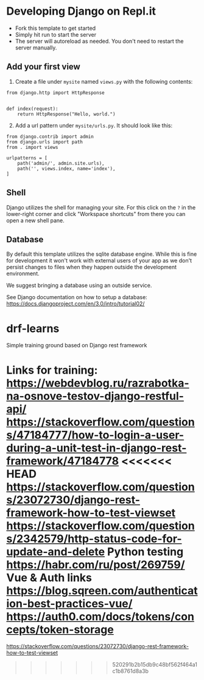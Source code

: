 
# Developing Django on Repl.it

- Fork this template to get started
- Simply hit run to start the server
- The server will autoreload as needed. You don't need to restart the server manually.

## Add your first view

1. Create a file under `mysite` named `views.py` with the following contents:

```
from django.http import HttpResponse


def index(request):
    return HttpResponse("Hello, world.")
```

2. Add a url pattern under `mysite/urls.py`. It should look like this:

```
from django.contrib import admin
from django.urls import path
from . import views

urlpatterns = [
    path('admin/', admin.site.urls),
    path('', views.index, name='index'),
]
```

## Shell

Django utilizes the shell for managing your site. For this click on the `?` in the lower-right corner and click "Workspace shortcuts" from there you can open a new shell pane. 

## Database

By default this template utilizes the sqlite database engine. While this is fine for development it won't work with external users of your app as we don't persist changes to files when they happen outside the development environment. 

We suggest bringing a database using an outside service. 

See Django documentation on how to setup a database: https://docs.djangoproject.com/en/3.0/intro/tutorial02/


# drf-learns
Simple training ground based on Django rest framework

Links for training:
https://webdevblog.ru/razrabotka-na-osnove-testov-django-restful-api/
https://stackoverflow.com/questions/47184777/how-to-login-a-user-during-a-unit-test-in-django-rest-framework/47184778
<<<<<<< HEAD
https://stackoverflow.com/questions/23072730/django-rest-framework-how-to-test-viewset
https://stackoverflow.com/questions/2342579/http-status-code-for-update-and-delete
Python testing
https://habr.com/ru/post/269759/
Vue & Auth links
https://blog.sqreen.com/authentication-best-practices-vue/
https://auth0.com/docs/tokens/concepts/token-storage
=======
https://stackoverflow.com/questions/23072730/django-rest-framework-how-to-test-viewset
>>>>>>> 520291b2b15db9c48bf562f464a1c1b8761d8a3b
